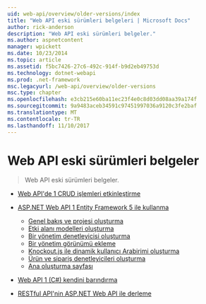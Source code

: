 ```yaml
---
uid: web-api/overview/older-versions/index
title: "Web API eski sürümleri belgeleri | Microsoft Docs"
author: rick-anderson
description: "Web API eski sürümleri belgeler."
ms.author: aspnetcontent
manager: wpickett
ms.date: 10/23/2014
ms.topic: article
ms.assetid: f5bc7426-27c6-492c-914f-b9d2eb49753d
ms.technology: dotnet-webapi
ms.prod: .net-framework
msc.legacyurl: /web-api/overview/older-versions
msc.type: chapter
ms.openlocfilehash: e3cb215e60ba11ec23f4e0c8d03dd08aa39a174f
ms.sourcegitcommit: 9a9483aceb34591c97451997036a9120c3fe2baf
ms.translationtype: MT
ms.contentlocale: tr-TR
ms.lasthandoff: 11/10/2017
---
```

<a name="documentation-on-older-versions-of-web-api"></a>Web API eski sürümleri belgeler
====================
> Web API eski sürümleri belgeler.


- [Web API'de 1 CRUD işlemleri etkinleştirme](creating-a-web-api-that-supports-crud-operations.md)
- [ASP.NET Web API 1 Entity Framework 5 ile kullanma](using-web-api-1-with-entity-framework-5/index.md)

    - [Genel bakış ve projesi oluşturma](using-web-api-1-with-entity-framework-5/using-web-api-with-entity-framework-part-1.md)
    - [Etki alanı modelleri oluşturma](using-web-api-1-with-entity-framework-5/using-web-api-with-entity-framework-part-2.md)
    - [Bir yönetim denetleyicisi oluşturma](using-web-api-1-with-entity-framework-5/using-web-api-with-entity-framework-part-3.md)
    - [Bir yönetim görünümü ekleme](using-web-api-1-with-entity-framework-5/using-web-api-with-entity-framework-part-4.md)
    - [Knockout.js ile dinamik kullanıcı Arabirimi oluşturma](using-web-api-1-with-entity-framework-5/using-web-api-with-entity-framework-part-5.md)
    - [Ürün ve sipariş denetleyicileri oluşturma](using-web-api-1-with-entity-framework-5/using-web-api-with-entity-framework-part-6.md)
    - [Ana oluşturma sayfası](using-web-api-1-with-entity-framework-5/using-web-api-with-entity-framework-part-7.md)
- [Web API 1 (C#) kendini barındırma](self-host-a-web-api.md)
- [RESTful API'nin ASP.NET Web API ile derleme](build-restful-apis-with-aspnet-web-api.md)

